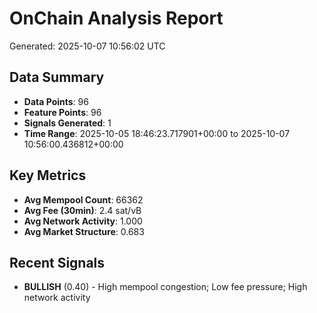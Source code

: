 # OnChain Analysis Report
Generated: 2025-10-07 10:56:02 UTC

## Data Summary
- **Data Points**: 96
- **Feature Points**: 96
- **Signals Generated**: 1
- **Time Range**: 2025-10-05 18:46:23.717901+00:00 to 2025-10-07 10:56:00.436812+00:00

## Key Metrics
- **Avg Mempool Count**: 66362
- **Avg Fee (30min)**: 2.4 sat/vB
- **Avg Network Activity**: 1.000
- **Avg Market Structure**: 0.683

## Recent Signals
- **BULLISH** (0.40) - High mempool congestion; Low fee pressure; High network activity
